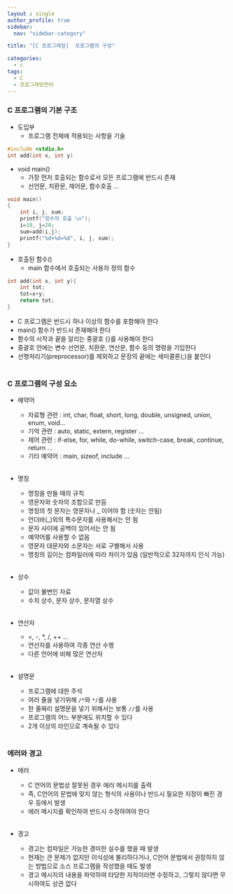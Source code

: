 ```yaml
---
layout : single
author_profile: true
sidebar: 
  nav: "sidebar-category"

title: "[C 프로그래밍]  프로그램의 구성"

categories:
  - c
tags:
  - C
  - 프로그래밍언어
---
```


### C 프로그램의 기본 구조

- 도입부<br>
	- 프로그램 전체에 적용되는 사항을 기술<br>

```c
#include <stdio.h>
int add(int x, int y)
```

- void main()<br>
	- 가장 먼저 호출되는 함수로서 모든 프로그램에 반드시 존재<br>
	- 선언문, 치환문, 제어문, 함수호출 ...<br>

```c
void main()
{
	int i, j, sum;
	printf("함수의 호출 \n");
	i=10, j=20;
	sum=add(i,j);
	printf("%d+%d=%d", i, j, sum);
}
```

- 호출된 함수()<br>
	- main 함수에서 호출되는 사용자 정의 함수<br>

```c
int add(int x, int y){
	int tot;
	tot=x+y;
	return tot;
}
```

- C 프로그램은 반드시 하나 이상의 함수를 포함해야 한다<br>
- main() 함수가 반드시 존재해야 한다<br>
- 함수의 시작과 끝을 알리는 중괄호 {}를 사용해야 한다<br>
- 중괄호 안에는 변수 선언문, 치환문, 연산문, 함수 등의 명령을 기입한다<br>
- 선행처리기(preprocessor)를 제외하고 문장의 끝에는 세미콜론(;)을 붙인다<br><br>

### C 프로그램의 구성 요소
- 예약어<br>
	- 자료형 관련 : int, char, float, short, long, double, unsigned, union, enum, void...<br>
	- 기억 관련 : auto, static, extern, register ...<br>
	- 제어 관련 : if-else, for, while, do-while, switch-case, break, continue, return ...<br>
	- 기타 예약어 : main, sizeof, include ...<br><br>

- 명칭<br>
	- 명칭을 만들 때의 규칙<br>
	- 영문자와 숫자의 조합으로 만듬<br>
	- 명칭의 첫 문자는 영문자나 _ 이어야 함 (숫자는 안됨)<br>
	- 언더바(_)외의 특수문자를 사용해서는 안 됨<br>
	- 문자 사이에 공백이 있어서는 안 됨<br>
	- 예약어를 사용할 수 없음<br>
	- 영문자 대문자와 소문자는 서로 구별해서 사용<br>
	- 명칭의 길이는 컴파일러에 따라 차이가 있음 (일반적으로 32자까지 인식 가능)<br><br>

- 상수<br>
	- 값이 불변인 자료<br>
	- 수치 상수, 문자 상수, 문자열 상수<br><br>

- 연산자<br>
	- =, -, *, /, ++ ...<br>
	- 연산자를 사용하여 각종 연산 수행<br>
	- 다른 언어에 비해 많은 연산자<br><br>

- 설명문<br>
	- 프로그램에 대한 주석<br>
	- 여러 줄을 넣기위해 `/*`와 `*/`를 사용<br>
	- 한 줄짜리 설명문을 넣기 위해서는 보통 `//`를 사용<br>
	- 프로그램의 어느 부분에도 위치할 수 있다<br>
	- 2개 이상의 라인으로 계속될 수 있다<br><br>

### 에러와 경고
- 에러<br>
	- C 언어의 문법상 잘못된 경우 에러 메시지를 출력<br>
	- 즉, C언어의 문법에 맞지 않는 형식의 사용이나 반드시 필요한 지정이 빠진 경우 등에서 발생<br>
	- 에러 메시지를 확인하여 반드시 수정하여야 한다<br><br>

- 경고<br>
	- 경고는 컴파일은 가능한 경미한 실수를 했을 때 발생<br>
	- 현재는 큰 문제가 없지만 이식성에 불리하다거나, C언어 문법에서 권장하지 않는 방법으로 소스 프로그램을 작성했을 때도 발생<br>
	- 경고 메시지의 내용을 파악하여 타당한 지적이라면 수정하고, 그렇지 않다면 무시하여도 상관 없다<br><br>

